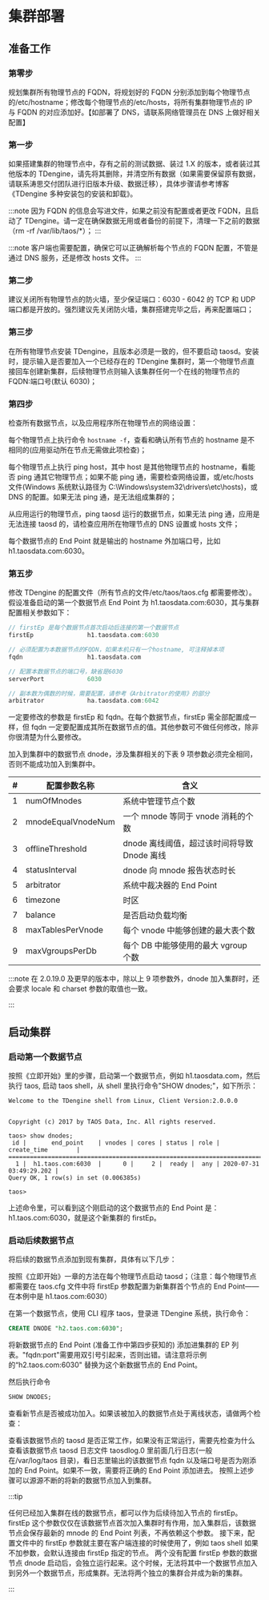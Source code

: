 # 集群部署

## 准备工作

### 第零步

规划集群所有物理节点的 FQDN，将规划好的 FQDN 分别添加到每个物理节点的/etc/hostname；修改每个物理节点的/etc/hosts，将所有集群物理节点的 IP 与 FQDN 的对应添加好。【如部署了 DNS，请联系网络管理员在 DNS 上做好相关配置】

### 第一步

如果搭建集群的物理节点中，存有之前的测试数据、装过 1.X 的版本，或者装过其他版本的 TDengine，请先将其删除，并清空所有数据（如果需要保留原有数据，请联系涛思交付团队进行旧版本升级、数据迁移），具体步骤请参考博客《TDengine 多种安装包的安装和卸载》。

:::note
因为 FQDN 的信息会写进文件，如果之前没有配置或者更改 FQDN，且启动了 TDengine。请一定在确保数据无用或者备份的前提下，清理一下之前的数据（rm -rf /var/lib/taos/\*）；
:::

:::note
客户端也需要配置，确保它可以正确解析每个节点的 FQDN 配置，不管是通过 DNS 服务，还是修改 hosts 文件。
:::

### 第二步

建议关闭所有物理节点的防火墙，至少保证端口：6030 - 6042 的 TCP 和 UDP 端口都是开放的。强烈建议先关闭防火墙，集群搭建完毕之后，再来配置端口；

### 第三步

在所有物理节点安装 TDengine，且版本必须是一致的，但不要启动 taosd。安装时，提示输入是否要加入一个已经存在的 TDengine 集群时，第一个物理节点直接回车创建新集群，后续物理节点则输入该集群任何一个在线的物理节点的 FQDN:端口号(默认 6030)；

### 第四步

检查所有数据节点，以及应用程序所在物理节点的网络设置：

每个物理节点上执行命令 `hostname -f`，查看和确认所有节点的 hostname 是不相同的(应用驱动所在节点无需做此项检查)；

每个物理节点上执行 ping host，其中 host 是其他物理节点的 hostname，看能否 ping 通其它物理节点；如果不能 ping 通，需要检查网络设置，或/etc/hosts 文件(Windows 系统默认路径为 C:\Windows\system32\drivers\etc\hosts)，或 DNS 的配置。如果无法 ping 通，是无法组成集群的；

从应用运行的物理节点，ping taosd 运行的数据节点，如果无法 ping 通，应用是无法连接 taosd 的，请检查应用所在物理节点的 DNS 设置或 hosts 文件；

每个数据节点的 End Point 就是输出的 hostname 外加端口号，比如 h1.taosdata.com:6030。

### 第五步

修改 TDengine 的配置文件（所有节点的文件/etc/taos/taos.cfg 都需要修改）。假设准备启动的第一个数据节点 End Point 为 h1.taosdata.com:6030，其与集群配置相关参数如下：

```c
// firstEp 是每个数据节点首次启动后连接的第一个数据节点
firstEp               h1.taosdata.com:6030

// 必须配置为本数据节点的FQDN，如果本机只有一个hostname, 可注释掉本项
fqdn                  h1.taosdata.com

// 配置本数据节点的端口号，缺省是6030
serverPort            6030

// 副本数为偶数的时候，需要配置，请参考《Arbitrator的使用》的部分
arbitrator            ha.taosdata.com:6042
```

一定要修改的参数是 firstEp 和 fqdn。在每个数据节点，firstEp 需全部配置成一样，但 fqdn 一定要配置成其所在数据节点的值。其他参数可不做任何修改，除非你很清楚为什么要修改。

加入到集群中的数据节点 dnode，涉及集群相关的下表 9 项参数必须完全相同，否则不能成功加入到集群中。

| **#** | **配置参数名称**   | **含义**                                    |
| ----- | ------------------ | ------------------------------------------- |
| 1     | numOfMnodes        | 系统中管理节点个数                          |
| 2     | mnodeEqualVnodeNum | 一个 mnode 等同于 vnode 消耗的个数          |
| 3     | offlineThreshold   | dnode 离线阈值，超过该时间将导致 Dnode 离线 |
| 4     | statusInterval     | dnode 向 mnode 报告状态时长                 |
| 5     | arbitrator         | 系统中裁决器的 End Point                    |
| 6     | timezone           | 时区                                        |
| 7     | balance            | 是否启动负载均衡                            |
| 8     | maxTablesPerVnode  | 每个 vnode 中能够创建的最大表个数           |
| 9     | maxVgroupsPerDb    | 每个 DB 中能够使用的最大 vgroup 个数        |

:::note
在 2.0.19.0 及更早的版本中，除以上 9 项参数外，dnode 加入集群时，还会要求 locale 和 charset 参数的取值也一致。

:::

## 启动集群

### 启动第一个数据节点

按照《立即开始》里的步骤，启动第一个数据节点，例如 h1.taosdata.com，然后执行 taos, 启动 taos shell，从 shell 里执行命令"SHOW dnodes;"，如下所示：

```
Welcome to the TDengine shell from Linux, Client Version:2.0.0.0


Copyright (c) 2017 by TAOS Data, Inc. All rights reserved.

taos> show dnodes;
 id |       end_point    | vnodes | cores | status | role |      create_time        |
=====================================================================================
  1 |  h1.taos.com:6030  |      0 |     2 |  ready |  any | 2020-07-31 03:49:29.202 |
Query OK, 1 row(s) in set (0.006385s)

taos>
```

上述命令里，可以看到这个刚启动的这个数据节点的 End Point 是：h1.taos.com:6030，就是这个新集群的 firstEp。

### 启动后续数据节点

将后续的数据节点添加到现有集群，具体有以下几步：

按照《立即开始》一章的方法在每个物理节点启动 taosd；（注意：每个物理节点都需要在 taos.cfg 文件中将 firstEp 参数配置为新集群首个节点的 End Point——在本例中是 h1.taos.com:6030）

在第一个数据节点，使用 CLI 程序 taos，登录进 TDengine 系统，执行命令：

```sql
CREATE DNODE "h2.taos.com:6030";
```

将新数据节点的 End Point (准备工作中第四步获知的) 添加进集群的 EP 列表。"fqdn:port"需要用双引号引起来，否则出错。请注意将示例的“h2.taos.com:6030" 替换为这个新数据节点的 End Point。

然后执行命令

```sql
SHOW DNODES;
```

查看新节点是否被成功加入。如果该被加入的数据节点处于离线状态，请做两个检查：

查看该数据节点的 taosd 是否正常工作，如果没有正常运行，需要先检查为什么
查看该数据节点 taosd 日志文件 taosdlog.0 里前面几行日志(一般在/var/log/taos 目录)，看日志里输出的该数据节点 fqdn 以及端口号是否为刚添加的 End Point。如果不一致，需要将正确的 End Point 添加进去。
按照上述步骤可以源源不断的将新的数据节点加入到集群。

:::tip

任何已经加入集群在线的数据节点，都可以作为后续待加入节点的 firstEp。
firstEp 这个参数仅仅在该数据节点首次加入集群时有作用，加入集群后，该数据节点会保存最新的 mnode 的 End Point 列表，不再依赖这个参数。
接下来，配置文件中的 firstEp 参数就主要在客户端连接的时候使用了，例如 taos shell 如果不加参数，会默认连接由 firstEp 指定的节点。
两个没有配置 firstEp 参数的数据节点 dnode 启动后，会独立运行起来。这个时候，无法将其中一个数据节点加入到另外一个数据节点，形成集群。无法将两个独立的集群合并成为新的集群。

:::
